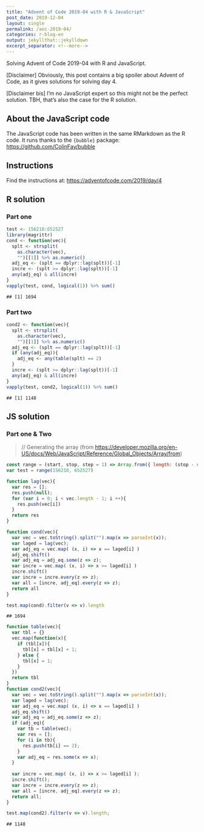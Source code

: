 ```yaml
---
title: "Advent of Code 2019-04 with R & JavaScript"
post_date: 2019-12-04
layout: single
permalink: /aoc-2019-04/
categories: r-blog-en
output: jekyllthat::jekylldown
excerpt_separator: <!--more-->
---
```


Solving Advent of Code 2019-04 with R and JavaScript.

\[Disclaimer\] Obviously, this post contains a big spoiler about Advent
of Code, as it gives solutions for solving day 4.

\[Disclaimer bis\] I’m no JavaScript expert so this might not be the
perfect solution. TBH, that’s also the case for the R solution.

## About the JavaScript code

The JavaScript code has been written in the same RMarkdown as the R
code. It runs thanks to the `{bubble}` package:
<https://github.com/ColinFay/bubble>

## Instructions

Find the instructions at: <https://adventofcode.com/2019/day/4>

## R solution

### Part one

``` r
test <- 156218:652527
library(magrittr)
cond <- function(vec){
  splt <- strsplit(
    as.character(vec), 
    "")[[1]] %>% as.numeric()
  adj_eq <- (splt == dplyr::lag(splt))[-1]
  incre <- (splt >= dplyr::lag(splt))[-1]
  any(adj_eq) & all(incre)
}
vapply(test, cond, logical(1)) %>% sum()
```

    ## [1] 1694

### Part two

``` r
cond2 <- function(vec){
  splt <- strsplit(
    as.character(vec), 
    "")[[1]] %>% as.numeric()
  adj_eq <- (splt == dplyr::lag(splt))[-1]
  if (any(adj_eq)){
    adj_eq <- any(table(splt) == 2)
  }
  incre <- (splt >= dplyr::lag(splt))[-1]
  any(adj_eq) & all(incre)
}
vapply(test, cond2, logical(1)) %>% sum()
```

    ## [1] 1148

## JS solution

### Part one & Two

> // Generating the array (from
> <https://developer.mozilla.org/en-US/docs/Web/JavaScript/Reference/Global_Objects/Array/from>)

``` javascript
const range = (start, stop, step = 1) => Array.from({ length: (stop - start) / step + 1}, (_, i) => start + (i * step));
var test = range(156218, 652527)
```

``` javascript
function lag(vec){
  var res = [];
  res.push(null);
  for (var i = 0; i < vec.length - 1; i ++){
    res.push(vec[i])
  }
  return res
}

function cond(vec){
  var vec = vec.toString().split("").map(x => parseInt(x));
  var laged = lag(vec);
  var adj_eq = vec.map( (x, i) => x == laged[i] )
  adj_eq.shift()
  var adj_eq = adj_eq.some(z => z);
  var incre = vec.map( (x, i) => x >= laged[i] )
  incre.shift()
  var incre = incre.every(z => z);
  var all = [incre, adj_eq].every(z => z);
  return all
}
```

``` javascript
test.map(cond).filter(v => v).length
```

    ## 1694

``` javascript
function table(vec){
  var tbl = {}
  vec.map(function(x){
    if (tbl[x]){
      tbl[x] = tbl[x] + 1;
    } else {
      tbl[x] = 1;
    }
  })
  return tbl
}
function cond2(vec){
  var vec = vec.toString().split("").map(x => parseInt(x));
  var laged = lag(vec);
  var adj_eq = vec.map( (x, i) => x == laged[i] )
  adj_eq.shift()
  var adj_eq = adj_eq.some(z => z);
  if (adj_eq){
    var tb = table(vec);
    var res = [];
    for (i in tb){
      res.push(tb[i] == 2);
    }
    var adj_eq = res.some(x => x);
  }
  
  var incre = vec.map( (x, i) => x >= laged[i] );
  incre.shift();
  var incre = incre.every(z => z);
  var all = [incre, adj_eq].every(z => z);
  return all;
}
```

``` javascript
test.map(cond2).filter(v => v).length;
```

    ## 1148
